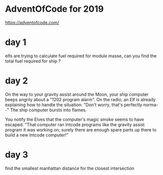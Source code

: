 # AdventOfCode for 2019

https://adventofcode.com/

# day 1
elfs are trying to calculate fuel required for module masse, can you find the total fuel required for ship ?

# day 2

On the way to your gravity assist around the Moon, your ship computer beeps angrily about a "1202 program alarm". On the radio, an Elf is already explaining how to handle the situation: "Don't worry, that's perfectly norma--" The ship computer bursts into flames.

You notify the Elves that the computer's magic smoke seems to have escaped. "That computer ran Intcode programs like the gravity assist program it was working on; surely there are enough spare parts up there to build a new Intcode computer!"

# day 3

find the smallest manhattan distance for the closest intersection
